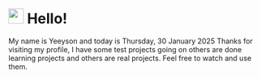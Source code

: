  <h1>
    <img src="https://emojis.slackmojis.com/emojis/images/1643510097/45343/hi.gif?1643510097" width="30"/> 
    Hello!
 </h1>
 <p>
    My name is Yeeyson and today is Thursday, 30 January 2025
    Thanks for visiting my profile, I have some test projects going on others are done learning projects and others are real projects.
    Feel free to watch and use them.
 </p>